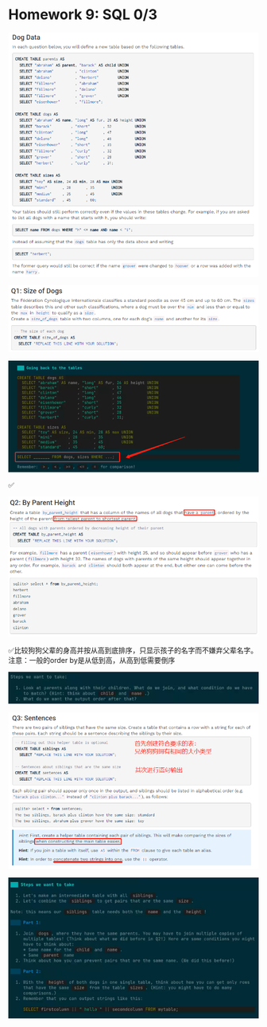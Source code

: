 # Homework 9: SQL 0/3

![](image/1678880953714_7_UkSOL_9y.png)

![](image/1678880970443_1NeW9XBPob.png)

![](image/1678881841721_gIhYxMjHFv.png)

✅

![](image/1678882237979_fPyIdifiy8.png)

✅比较狗狗父辈的身高并按从高到底排序，只显示孩子的名字而不嫌弃父辈名字。注意：一般的order by是从低到高，从高到低需要倒序

![](image/1678889010036_3LSSw1hxrU.png)

![](image/1678890699458_oRXConheVA.png)

![](image/1678890827263_FKCBJq2WGj.png)
